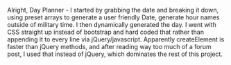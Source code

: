 Alright, Day Planner -
I started by grabbing the date and breaking it down, using preset arrays to generate a user friendly Date, generate hour names outside of military time.
I then dynamically generated the day. I went with CSS straight up instead of bootstrap and hard coded that rather than appending it to every line via jQuery/javascript.
Apparently createElement is faster than jQuery methods, and after reading way too much of a forum post, I used that instead of jQuery, which dominates the rest of this project.
